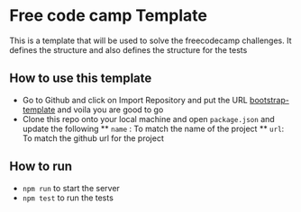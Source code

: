 # Free code camp Template

This is a template that will be used to solve the freecodecamp challenges. It defines the structure
and also defines the structure for the tests

## How to use this template

* Go to Github and click on Import Repository and put the URL [bootstrap-template](https://github.com/sri85/fcc-boilerplate)
  and voila you are good to go
* Clone this repo onto your local machine and open `package.json` and update the following
** `name` : To match the name of the project
** `url`: To match the github url for the project

## How to run 

* `npm run` to start the server
* `npm test` to run the tests
